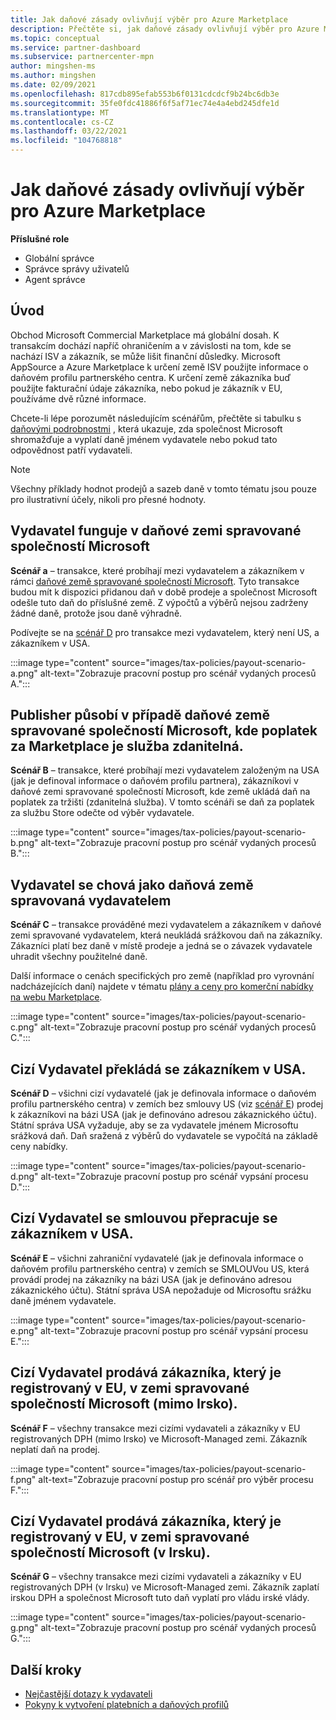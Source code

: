 ```yaml
---
title: Jak daňové zásady ovlivňují výběr pro Azure Marketplace
description: Přečtěte si, jak daňové zásady ovlivňují výběr pro Azure Marketplace.
ms.topic: conceptual
ms.service: partner-dashboard
ms.subservice: partnercenter-mpn
author: mingshen-ms
ms.author: mingshen
ms.date: 02/09/2021
ms.openlocfilehash: 817cdb895efab553b6f0131cdcdcf9b24bc6db3e
ms.sourcegitcommit: 35fe0fdc41886f6f5af71ec74e4a4ebd245dfe1d
ms.translationtype: MT
ms.contentlocale: cs-CZ
ms.lasthandoff: 03/22/2021
ms.locfileid: "104768818"
---
```

# <a name="how-tax-policies-affect-payout-for-azure-marketplace"></a>Jak daňové zásady ovlivňují výběr pro Azure Marketplace

**Příslušné role**
-    Globální správce
-    Správce správy uživatelů
-    Agent správce

## <a name="introduction"></a>Úvod

Obchod Microsoft Commercial Marketplace má globální dosah. K transakcím dochází napříč ohraničením a v závislosti na tom, kde se nachází ISV a zákazník, se může lišit finanční důsledky. Microsoft AppSource a Azure Marketplace k určení země ISV použijte informace o daňovém profilu partnerského centra. K určení země zákazníka buď použijte fakturační údaje zákazníka, nebo pokud je zákazník v EU, používáme dvě různé informace.

Chcete-li lépe porozumět následujícím scénářům, přečtěte si tabulku s [daňovými podrobnostmi](tax-details-marketplace.md) , která ukazuje, zda společnost Microsoft shromažďuje a vyplatí daně jménem vydavatele nebo pokud tato odpovědnost patří vydavateli.

> [!NOTE]
> Všechny příklady hodnot prodejů a sazeb daně v tomto tématu jsou pouze pro ilustrativní účely, nikoli pro přesné hodnoty.

## <a name="publisher-transacts-in-microsoft-managed-tax-country"></a>Vydavatel funguje v daňové zemi spravované společností Microsoft

**Scénář a** – transakce, které probíhají mezi vydavatelem a zákazníkem v rámci [daňové země spravované společností Microsoft](tax-details-marketplace.md#microsoft-managed-countries). Tyto transakce budou mít k dispozici přidanou daň v době prodeje a společnost Microsoft odešle tuto daň do příslušné země. Z výpočtů a výběrů nejsou zadrženy žádné daně, protože jsou daně výhradně.

Podívejte se na [scénář D](#foreign-publisher-transacts-with-us-customer) pro transakce mezi vydavatelem, který není US, a zákazníkem v USA.

:::image type="content" source="images/tax-policies/payout-scenario-a.png" alt-text="Zobrazuje pracovní postup pro scénář vydaných procesů A.":::

## <a name="publisher-transacts-in-microsoft-managed-tax-country-where-marketplace-fee-is-taxable-service"></a>Publisher působí v případě daňové země spravované společností Microsoft, kde poplatek za Marketplace je služba zdanitelná.

**Scénář B** – transakce, které probíhají mezi vydavatelem založeným na USA (jak je definoval informace o daňovém profilu partnera), zákazníkovi v daňové zemi spravované společností Microsoft, kde země ukládá daň na poplatek za tržišti (zdanitelná služba). V tomto scénáři se daň za poplatek za službu Store odečte od výběr vydavatele.

:::image type="content" source="images/tax-policies/payout-scenario-b.png" alt-text="Zobrazuje pracovní postup pro scénář vydaných procesů B.":::

## <a name="publisher-transacts-in-publisher-managed-tax-country"></a>Vydavatel se chová jako daňová země spravovaná vydavatelem

**Scénář C** – transakce prováděné mezi vydavatelem a zákazníkem v daňové zemi spravované vydavatelem, která neukládá srážkovou daň na zákazníky. Zákazníci platí bez daně v místě prodeje a jedná se o závazek vydavatele uhradit všechny použitelné daně.

Další informace o cenách specifických pro země (například pro vyrovnání nadcházejících daní) najdete v tématu [plány a ceny pro komerční nabídky na webu Marketplace](/azure/marketplace/plans-pricing#custom-prices).

:::image type="content" source="images/tax-policies/payout-scenario-c.png" alt-text="Zobrazuje pracovní postup pro scénář vydaných procesů C.":::

## <a name="foreign-publisher-transacts-with-us-customer"></a>Cizí Vydavatel překládá se zákazníkem v USA.

**Scénář D** – všichni cizí vydavatelé (jak je definovala informace o daňovém profilu partnerského centra) v zemích bez smlouvy US (viz [scénář E](#foreign-publisher-with-a-treaty-transacts-with-us-customer)) prodej k zákazníkovi na bázi USA (jak je definováno adresou zákaznického účtu). Státní správa USA vyžaduje, aby se za vydavatele jménem Microsoftu srážková daň. Daň sražená z výběrů do vydavatele se vypočítá na základě ceny nabídky.

:::image type="content" source="images/tax-policies/payout-scenario-d.png" alt-text="Zobrazuje pracovní postup pro scénář vypsání procesu D.":::

## <a name="foreign-publisher-with-a-treaty-transacts-with-us-customer"></a>Cizí Vydavatel se smlouvou přepracuje se zákazníkem v USA.

**Scénář E** – všichni zahraniční vydavatelé (jak je definovala informace o daňovém profilu partnerského centra) v zemích se SMLOUVou US, která provádí prodej na zákazníky na bázi USA (jak je definováno adresou zákaznického účtu). Státní správa USA nepožaduje od Microsoftu srážku daně jménem vydavatele.

:::image type="content" source="images/tax-policies/payout-scenario-e.png" alt-text="Zobrazuje pracovní postup pro scénář vypsání procesu E.":::

## <a name="foreign-publisher-sells-to-an-eu-vat-registered-customer-in-a-microsoft-managed-country-outside-ireland"></a>Cizí Vydavatel prodává zákazníka, který je registrovaný v EU, v zemi spravované společností Microsoft (mimo Irsko).

**Scénář F** – všechny transakce mezi cizími vydavateli a zákazníky v EU registrovaných DPH (mimo Irsko) ve Microsoft-Managed zemi. Zákazník neplatí daň na prodej.

:::image type="content" source="images/tax-policies/payout-scenario-f.png" alt-text="Zobrazuje pracovní postup pro scénář pro výběr procesu F.":::

## <a name="foreign-publisher-sells-to-an-eu-vat-registered-customer-in-a-microsoft-managed-country-in-ireland"></a>Cizí Vydavatel prodává zákazníka, který je registrovaný v EU, v zemi spravované společností Microsoft (v Irsku).

**Scénář G** – všechny transakce mezi cizími vydavateli a zákazníky v EU registrovaných DPH (v Irsku) ve Microsoft-Managed zemi. Zákazník zaplatí irskou DPH a společnost Microsoft tuto daň vyplatí pro vládu irské vlády.

:::image type="content" source="images/tax-policies/payout-scenario-g.png" alt-text="Zobrazuje pracovní postup pro scénář vydaných procesů G.":::

## <a name="next-steps"></a>Další kroky

- [Nejčastější dotazy k vydavateli](/azure/marketplace/marketplace-faq-publisher-guide)
- [Pokyny k vytvoření platebních a daňových profilů](./set-up-your-payout-account.md?context=%2fazure%2fmarketplace%2fcontext%2fcontext#create-a-payment-profile)